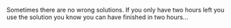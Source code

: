Sometimes there are no wrong solutions. If you only have two hours left you use the solution you know you can have finished in two hours...
